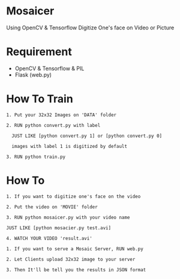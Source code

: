 # Mosaicer
Using OpenCV & Tensorflow Digitize One's face on Video or Picture

# Requirement
+ OpenCV & Tensorflow & PIL
+ Flask (web.py)

# How To Train
```
1. Put your 32x32 Images on 'DATA' folder

2. RUN python convert.py with label

  JUST LIKE [python convert.py 1] or [python convert.py 0]
  
  images with label 1 is digitized by default

3. RUN python train.py
```


# How To 
```
1. If you want to digitize one's face on the video

2. Put the video on 'MOVIE' folder

3. RUN python mosaicer.py with your video name

JUST LIKE [python mosacier.py test.avi]

4. WATCH YOUR VIDEO 'result.avi'
```

```
1. If you want to serve a Mosaic Server, RUN web.py

2. Let Clients upload 32x32 image to your server

3. Then It'll be tell you the results in JSON format
```
